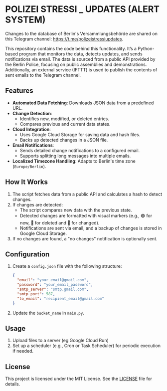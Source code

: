 # POLIZEI STRESSI _ UPDATES (ALERT SYSTEM)

Changes to the database of Berlin's Versammlungsbehörde are shared on this Telegram channel: https://t.me/polizeistressiupdates.

This repository contains the code behind this functionality. It’s a Python-based program that monitors the data, detects updates, and sends notifications via email. The data is sourced from a public API provided by the Berlin Police, focusing on public assemblies and demonstrations. Additionally, an external service (IFTTT) is used to publish the contents of sent emails to the Telegram channel.

## Features

- **Automated Data Fetching**: Downloads JSON data from a predefined URL.
- **Change Detection**:
  - Identifies new, modified, or deleted entries.
  - Compares previous and current data states.
- **Cloud Integration**:
  - Uses Google Cloud Storage for saving data and hash files.
  - Backs up detected changes in a JSON file.
- **Email Notifications**:
  - Sends detailed change notifications to a configured email.
  - Supports splitting long messages into multiple emails.
- **Localized Timezone Handling**: Adapts to Berlin's time zone (`Europe/Berlin`).

## How It Works

1. The script fetches data from a public API and calculates a hash to detect changes.
2. If changes are detected:
   - The script compares new data with the previous state.
   - Detected changes are formatted with visual markers (e.g., 🟢 for new, 🔴 for deleted and 🔄 for changed).
   - Notifications are sent via email, and a backup of changes is stored in Google Cloud Storage.
3. If no changes are found, a "no changes" notification is optionally sent.

## Configuration

1. Create a `config.json` file with the following structure:
   ```json
   {
     "email": "your_email@gmail.com",
     "password": "your_email_password",
     "smtp_server": "smtp.gmail.com",
     "smtp_port": 587,
     "to_email": "recipient_email@gmail.com"
   }
   ```
2. Update the `bucket_name` in `main.py`.

## Usage

1. Upload files to a server (eg Google Cloud Run)
2. Set up a scheduler (e.g., Cron or Task Scheduler) for periodic execution if needed.

## License

This project is licensed under the MIT License. See the [LICENSE](LICENSE) file for details.